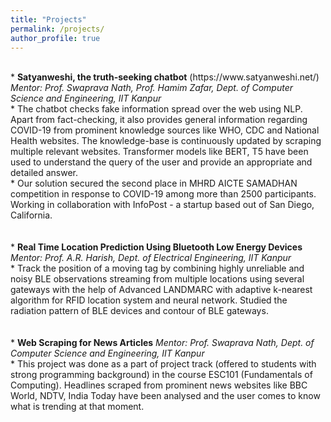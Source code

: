 ```yaml
---
title: "Projects"
permalink: /projects/
author_profile: true
---
```

<br>
* <b>Satyanweshi, the truth-seeking chatbot</b> (https://www.satyanweshi.net/) <br> 
<i>Mentor: Prof. Swaprava Nath, Prof. Hamim Zafar, Dept. of Computer Science and Engineering, IIT Kanpur</i><br>
	*	The chatbot checks fake information spread over the web using NLP. Apart from fact-checking, it also provides general
information regarding COVID-19 from prominent knowledge sources like WHO, CDC and National Health websites. The
knowledge-base is continuously updated by scraping multiple relevant websites. Transformer models like BERT, T5 have
been used to understand the query of the user and provide an appropriate and detailed answer.<br>
	*	Our solution secured the second place in MHRD AICTE SAMADHAN competition in response to COVID-19 among
more than 2500 participants. Working in collaboration with InfoPost - a startup based out of San Diego, California.<br>
<br>
<br>
* <b>Real Time Location Prediction Using Bluetooth Low Energy Devices</b> 
<i>Mentor: Prof. A.R. Harish, Dept. of Electrical Engineering, IIT Kanpur</i><br>
	*	Track the position of a moving tag by combining highly unreliable and noisy BLE observations streaming from multiple
locations using several gateways with the help of Advanced LANDMARC with adaptive k-nearest algorithm for
RFID location system and neural network. Studied the radiation pattern of BLE devices and contour of BLE gateways.<br>
<br>
<br>
* <b>Web Scraping for News Articles</b> 
<i>Mentor: Prof. Swaprava Nath, Dept. of Computer Science and Engineering, IIT Kanpur </i><br>
	*	This project was done as a part of project track (offered to students with strong programming background) in the course
ESC101 (Fundamentals of Computing). Headlines scraped from prominent news websites like BBC World, NDTV,
India Today have been analysed and the user comes to know what is trending at that moment.<br>

